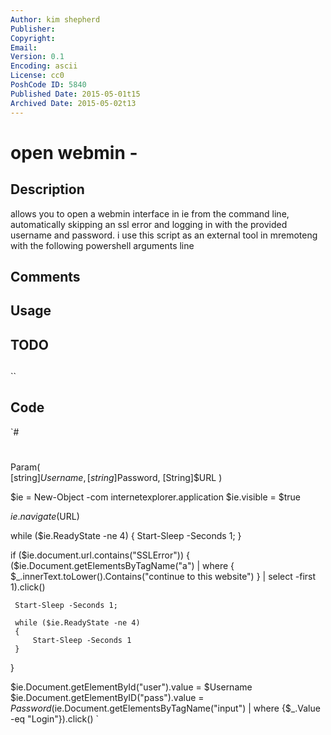 ```yaml
---
Author: kim shepherd
Publisher: 
Copyright: 
Email: 
Version: 0.1
Encoding: ascii
License: cc0
PoshCode ID: 5840
Published Date: 2015-05-01t15
Archived Date: 2015-05-02t13
---
```


# open webmin - 

## Description

allows you to open a webmin interface in ie from the command line, automatically skipping an ssl error and logging in with the provided username and password.  i use this script as an external tool in mremoteng with the following powershell arguments line

## Comments



## Usage



## TODO



## 

``

## Code

`#
 #
 
 Param(  
     [string]$Username,
     [string]$Password,
     [String]$URL
 )
 
 $ie = New-Object -com internetexplorer.application 
 $ie.visible = $true
 
 $ie.navigate($URL)
 
 while ($ie.ReadyState -ne 4)
 {
     Start-Sleep -Seconds 1;
 }
 
 if ($ie.document.url.contains("SSLError"))
 {
     ($ie.Document.getElementsByTagName("a") | where { $_.innerText.toLower().Contains("continue to this website") } | select -first 1).click()
 
     Start-Sleep -Seconds 1;
 
     while ($ie.ReadyState -ne 4)
     {
         Start-Sleep -Seconds 1
     }
 }
 
 $ie.Document.getElementById("user").value = $Username
 $ie.Document.getElementByID("pass").value = $Password
 ($ie.Document.getElementsByTagName("input") | where {$_.Value -eq "Login"}).click()
`

